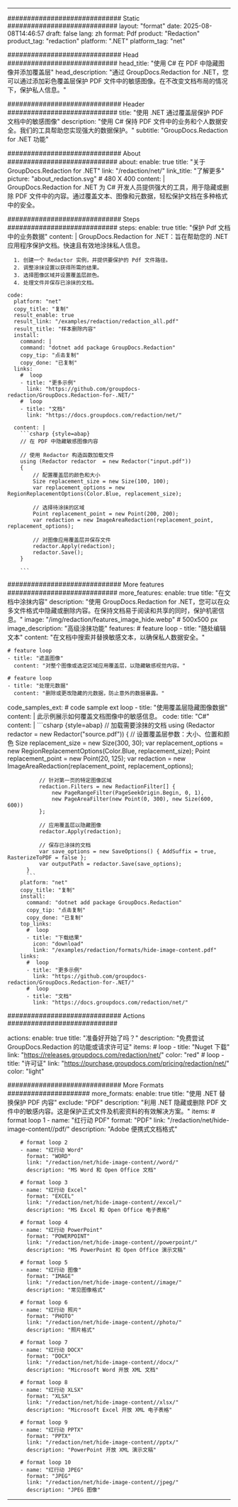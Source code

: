 
---
############################# Static ############################
layout: "format"
date:  2025-08-08T14:46:57
draft: false
lang: zh
format: Pdf
product: "Redaction"
product_tag: "redaction"
platform: ".NET"
platform_tag: "net"

############################# Head ############################
head_title: "使用 C# 在 PDF 中隐藏图像并添加覆盖层"
head_description: "通过 GroupDocs.Redaction for .NET，您可以通过添加彩色覆盖层保护 PDF 文件中的敏感图像。在不改变文档布局的情况下，保护私人信息。"

############################# Header ############################
title: "使用 .NET 通过覆盖层保护 PDF 文档中的敏感图像" 
description: "使用 C# 保持 PDF 文件中的业务和个人数据安全。我们的工具帮助您实现强大的数据保护。"
subtitle: "GroupDocs.Redaction for .NET 功能" 

############################# About ############################
about:
    enable: true
    title: "关于 GroupDocs.Redaction for .NET"
    link: "/redaction/net/"
    link_title: "了解更多"
    picture: "about_redaction.svg" # 480 X 400
    content: |
       GroupDocs.Redaction for .NET 为 C# 开发人员提供强大的工具，用于隐藏或删除 PDF 文件中的内容。通过覆盖文本、图像和元数据，轻松保护文档在多种格式中的安全。

############################# Steps ############################
steps:
    enable: true
    title: "保护 Pdf 文档中的业务数据"
    content: |
      GroupDocs.Redaction for .NET：旨在帮助您的 .NET 应用程序保护文档。快速且有效地涂抹私人信息。
      
      1. 创建一个 Redactor 实例，并提供要保护的 Pdf 文件路径。
      2. 调整涂抹设置以获得所需的结果。
      3. 选择图像区域并设置覆盖层颜色。
      4. 处理文件并保存已涂抹的文档。
   
    code:
      platform: "net"
      copy_title: "复制"
      result_enable: true
      result_link: "/examples/redaction/redaction_all.pdf"
      result_title: "样本删除内容"
      install:
        command: |
        command: "dotnet add package GroupDocs.Redaction"
        copy_tip: "点击复制"
        copy_done: "已复制"
      links:
        #  loop
        - title: "更多示例"
          link: "https://github.com/groupdocs-redaction/GroupDocs.Redaction-for-.NET/"
        #  loop
        - title: "文档"
          link: "https://docs.groupdocs.com/redaction/net/"
          
      content: |
        ```csharp {style=abap}
        // 在 PDF 中隐藏敏感图像内容

        // 使用 Redactor 构造函数加载文件
        using (Redactor redactor  = new Redactor("input.pdf"))
        {
            // 配置覆盖层的颜色和大小
            Size replacement_size = new Size(100, 100);
            var replacement_options = new RegionReplacementOptions(Color.Blue, replacement_size);

            // 选择待涂抹的区域
            Point replacement_point = new Point(200, 200);
            var redaction = new ImageAreaRedaction(replacement_point, replacement_options);
            
            // 对图像应用覆盖层并保存文件
            redactor.Apply(redaction);
            redactor.Save();
        }
        
        ```            


############################# More features ############################
more_features:
  enable: true
  title: "在文档中涂抹内容"
  description: "使用 GroupDocs.Redaction for .NET，您可以在众多文件格式中隐藏或删除内容。在保持文档易于阅读和共享的同时，保护机密信息。"
  image: "/img/redaction/features_image_hide.webp" # 500x500 px
  image_description: "高级涂抹功能"
  features:
    # feature loop
    - title: "随处编辑文本"
      content: "在文档中搜索并替换敏感文本，以确保私人数据安全。"

    # feature loop
    - title: "遮盖图像"
      content: "对整个图像或选定区域应用覆盖层，以隐藏敏感视觉内容。"

    # feature loop
    - title: "处理元数据"
      content: "删除或更改隐藏的元数据，防止意外的数据暴露。"
      
  code_samples_ext:
    # code sample ext loop
    - title: "使用覆盖层隐藏图像数据"
      content: |
        此示例展示如何覆盖文档图像中的敏感信息。
      code:
        title: "C#"
        content: |
          ```csharp {style=abap}
          //  加载需要涂抹的文档
          using (Redactor redactor  = new Redactor("source.pdf"))
          {
              // 设置覆盖层参数：大小、位置和颜色
              Size replacement_size = new Size(300, 30);
              var replacement_options = new RegionReplacementOptions(Color.Blue, replacement_size);
              Point replacement_point = new Point(20, 125);
              var redaction = new ImageAreaRedaction(replacement_point, replacement_options);
 
              // 针对第一页的特定图像区域
              redaction.Filters = new RedactionFilter[] {
                  new PageRangeFilter(PageSeekOrigin.Begin, 0, 1),
                  new PageAreaFilter(new Point(0, 300), new Size(600, 600))
              };

              // 应用覆盖层以隐藏图像
              redactor.Apply(redaction);

              // 保存已涂抹的文档
              var save_options = new SaveOptions() { AddSuffix = true, RasterizeToPDF = false };
              var outputPath = redactor.Save(save_options);
          }
          ```
        platform: "net"
        copy_title: "复制"
        install:
          command: "dotnet add package GroupDocs.Redaction"
          copy_tip: "点击复制"
          copy_done: "已复制"
        top_links:
          #  loop
          - title: "下载结果"
            icon: "download"
            link: "/examples/redaction/formats/hide-image-content.pdf"
        links:
          #  loop
          - title: "更多示例"
            link: "https://github.com/groupdocs-redaction/GroupDocs.Redaction-for-.NET/"
          #  loop
          - title: "文档"
            link: "https://docs.groupdocs.com/redaction/net/"


############################# Actions ############################

actions:
  enable: true
  title: "准备好开始了吗？"
  description: "免费尝试 GroupDocs.Redaction 的功能或请求许可证"
  items:
    #  loop
    - title: "Nuget 下载"
      link: "https://releases.groupdocs.com/redaction/net/"
      color: "red"
        #  loop
    - title: "许可证"
      link: "https://purchase.groupdocs.com/pricing/redaction/net/"
      color: "light"


############################# More Formats #####################
more_formats:
    enable: true
    title: "使用 .NET 替换保护 PDF 内容"
    exclude: "PDF"
    description: "利用 .NET 隐藏或删除 PDF 文件中的敏感内容。这是保护正式文件及机密资料的有效解决方案。"
    items: 
        # format loop 1
        - name: "红行动 PDF"
          format: "PDF"
          link: "/redaction/net/hide-image-content//pdf/"
          description: "Adobe 便携式文档格式"

        # format loop 2
        - name: "红行动 Word"
          format: "WORD"
          link: "/redaction/net/hide-image-content//word/"
          description: "MS Word 和 Open Office 文档"
          
        # format loop 3
        - name: "红行动 Excel"
          format: "EXCEL"
          link: "/redaction/net/hide-image-content//excel/"
          description: "MS Excel 和 Open Office 电子表格"

        # format loop 4
        - name: "红行动 PowerPoint"
          format: "POWERPOINT"
          link: "/redaction/net/hide-image-content//powerpoint/"
          description: "MS PowerPoint 和 Open Office 演示文稿"

        # format loop 5
        - name: "红行动 图像"
          format: "IMAGE"
          link: "/redaction/net/hide-image-content//image/"
          description: "常见图像格式"

        # format loop 6
        - name: "红行动 照片"
          format: "PHOTO"
          link: "/redaction/net/hide-image-content//photo/"
          description: "照片格式"

        # format loop 7
        - name: "红行动 DOCX"
          format: "DOCX"
          link: "/redaction/net/hide-image-content//docx/"
          description: "Microsoft Word 开放 XML 文档"
          
        # format loop 8
        - name: "红行动 XLSX"
          format: "XLSX"
          link: "/redaction/net/hide-image-content//xlsx/"
          description: "Microsoft Excel 开放 XML 电子表格"
          
        # format loop 9
        - name: "红行动 PPTX"
          format: "PPTX"
          link: "/redaction/net/hide-image-content//pptx/"
          description: "PowerPoint 开放 XML 演示文稿"

        # format loop 10
        - name: "红行动 JPEG"
          format: "JPEG"
          link: "/redaction/net/hide-image-content//jpeg/"
          description: "JPEG 图像"


---